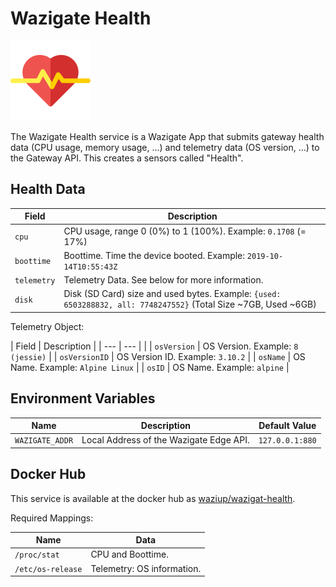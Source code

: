 # Wazigate Health

![Wazigate Health](www/icons/health.svg)

The Wazigate Health service is a Wazigate App that submits gateway health data (CPU usage, memory usage, ...) and telemetry data (OS version, ...) to the Gateway API.
This creates a sensors called "Health".

## Health Data

| Field | Description |
| --- | --- |
| `cpu` | CPU usage, range 0 (0%) to 1 (100%). Example: `0.1708` (= 17%) |
| `boottime` | Boottime. Time the device booted. Example: `2019-10-14T10:55:43Z` |
| `telemetry` | Telemetry Data. See below for more information. |
| `disk` | Disk (SD Card) size and used bytes. Example: `{used: 6503288832, all: 7748247552}` (Total Size ~7GB, Used ~6GB) |

Telemetry Object:

| Field | Description |
| --- | --- | |
| `osVersion` | OS Version. Example: `8 (jessie)` |
| `osVersionID` | OS Version ID. Example: `3.10.2` |
| `osName` | OS Name. Example: `Alpine Linux` |
| `osID` | OS Name. Example: `alpine` |

## Environment Variables

| Name | Description | Default Value |
| --- | --- | --- |
| `WAZIGATE_ADDR` | Local Address of the Wazigate Edge API. | `127.0.0.1:880` |

## Docker Hub

This service is available at the docker hub as [waziup/wazigat-health](https://hub.docker.com/r/waziup/wazigate-health).

Required Mappings:

| Name | Data |
| --- | --- |
| `/proc/stat` | CPU and Boottime. |
| `/etc/os-release` | Telemetry: OS information. |


